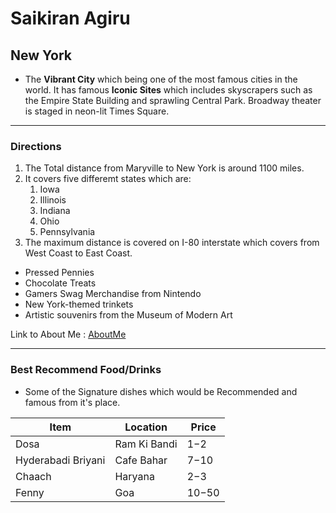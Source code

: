 # Saikiran Agiru

## New York

- The **Vibrant City** which being one of the most famous cities in the world. It has famous **Iconic Sites** which includes skyscrapers such as the Empire State Building and sprawling Central Park. Broadway theater is staged in neon-lit Times Square.

---


### Directions

1. The Total distance from Maryville to New York is around 1100 miles.
2. It covers five differemt states which are:
    1. Iowa
    2. Illinois
    3. Indiana
    4. Ohio
    5. Pennsylvania
3. The maximum distance is covered on I-80 interstate which covers from West Coast to East Coast.

- Pressed Pennies
- Chocolate Treats
- Gamers Swag Merchandise from Nintendo
- New York-themed trinkets
- Artistic souvenirs from the Museum of Modern Art

Link to About Me : [AboutMe](AboutMe.md)

---

### Best Recommend Food/Drinks

- Some of the Signature dishes which would be Recommended and famous from it's place.

| Item | Location  | Price  |
|---|---|---|
| Dosa  | Ram Ki Bandi  | $1-$2  |
| Hyderabadi Briyani  | Cafe Bahar  | $7-$10 |
| Chaach  | Haryana  | $2-$3  |
| Fenny  | Goa   | $10-$50 |